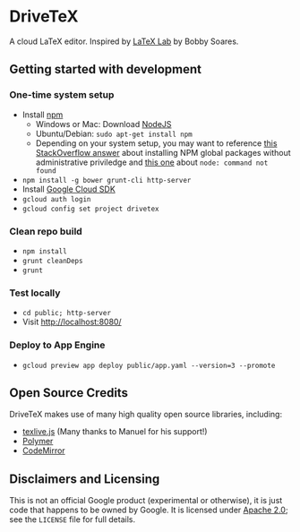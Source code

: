 # DriveTeX
A cloud LaTeX editor. Inspired by [LaTeX Lab][1] by Bobby Soares.

[1]: https://code.google.com/p/latex-lab/

## Getting started with development

### One-time system setup

* Install [npm](https://docs.npmjs.com/getting-started/installing-node)
    * Windows or Mac: Download [NodeJS](https://nodejs.org/download/)
    * Ubuntu/Debian: `sudo apt-get install npm`
    * Depending on your system setup, you may want to reference [this StackOverflow answer](http://stackoverflow.com/a/21712034/587091) about installing NPM global packages without administrative priviledge and [this one](http://askubuntu.com/a/521571/129686) about `node: command not found`
* `npm install -g bower grunt-cli http-server`
* Install [Google Cloud SDK](https://cloud.google.com/sdk/)
 * `gcloud auth login`
 * `gcloud config set project drivetex`

### Clean repo build

* `npm install`
* `grunt cleanDeps`
* `grunt`

### Test locally

* `cd public; http-server`
* Visit <http://localhost:8080/>

### Deploy to App Engine

* `gcloud preview app deploy public/app.yaml --version=3 --promote`


## Open Source Credits
DriveTeX makes use of many high quality open source libraries, including:

* [texlive.js](https://github.com/manuels/texlive.js) (Many thanks to Manuel for his support!)
* [Polymer](https://www.polymer-project.org/)
* [CodeMirror](https://codemirror.net/)


## Disclaimers and Licensing
This is not an official Google product (experimental or otherwise), it is just code that happens to
be owned by Google. It is licensed under
[Apache 2.0](http://www.apache.org/licenses/LICENSE-2.0.txt);
see the `LICENSE` file for full details.
